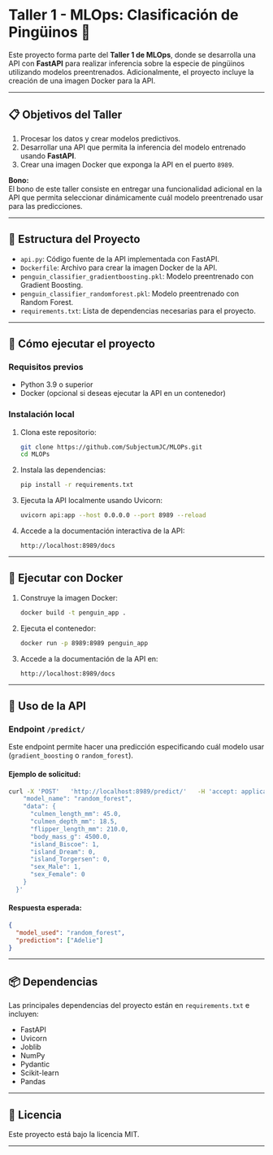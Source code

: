 
# Taller 1 - MLOps: Clasificación de Pingüinos 🐧

Este proyecto forma parte del **Taller 1 de MLOps**, donde se desarrolla una API con **FastAPI** para realizar inferencia sobre la especie de pingüinos utilizando modelos preentrenados. Adicionalmente, el proyecto incluye la creación de una imagen Docker para la API.

---

## 📋 Objetivos del Taller
1. Procesar los datos y crear modelos predictivos.
2. Desarrollar una API que permita la inferencia del modelo entrenado usando **FastAPI**.
3. Crear una imagen Docker que exponga la API en el puerto `8989`.

**Bono:**  
El bono de este taller consiste en entregar una funcionalidad adicional en la API que permita seleccionar dinámicamente cuál modelo preentrenado usar para las predicciones.

---

## 📁 Estructura del Proyecto

- `api.py`: Código fuente de la API implementada con FastAPI.
- `Dockerfile`: Archivo para crear la imagen Docker de la API.
- `penguin_classifier_gradientboosting.pkl`: Modelo preentrenado con Gradient Boosting.
- `penguin_classifier_randomforest.pkl`: Modelo preentrenado con Random Forest.
- `requirements.txt`: Lista de dependencias necesarias para el proyecto.

---

## 🚀 Cómo ejecutar el proyecto

### Requisitos previos
- Python 3.9 o superior
- Docker (opcional si deseas ejecutar la API en un contenedor)

### Instalación local

1. Clona este repositorio:
   ```bash
   git clone https://github.com/SubjectumJC/MLOPs.git
   cd MLOPs
   ```

2. Instala las dependencias:
   ```bash
   pip install -r requirements.txt
   ```

3. Ejecuta la API localmente usando Uvicorn:
   ```bash
   uvicorn api:app --host 0.0.0.0 --port 8989 --reload
   ```

4. Accede a la documentación interactiva de la API:
   ```
   http://localhost:8989/docs
   ```

---

## 🐋 Ejecutar con Docker

1. Construye la imagen Docker:
   ```bash
   docker build -t penguin_app .
   ```

2. Ejecuta el contenedor:
   ```bash
   docker run -p 8989:8989 penguin_app
   ```

3. Accede a la documentación de la API en:
   ```
   http://localhost:8989/docs
   ```

---

## 🧪 Uso de la API

### Endpoint `/predict/`
Este endpoint permite hacer una predicción especificando cuál modelo usar (`gradient_boosting` o `random_forest`).

#### Ejemplo de solicitud:
```bash
curl -X 'POST'   'http://localhost:8989/predict/'   -H 'accept: application/json'   -H 'Content-Type: application/json'   -d '{
    "model_name": "random_forest",
    "data": {
      "culmen_length_mm": 45.0,
      "culmen_depth_mm": 18.5,
      "flipper_length_mm": 210.0,
      "body_mass_g": 4500.0,
      "island_Biscoe": 1,
      "island_Dream": 0,
      "island_Torgersen": 0,
      "sex_Male": 1,
      "sex_Female": 0
    }
  }'
```

#### Respuesta esperada:
```json
{
  "model_used": "random_forest",
  "prediction": ["Adelie"]
}
```

---

## 📦 Dependencias

Las principales dependencias del proyecto están en `requirements.txt` e incluyen:

- FastAPI
- Uvicorn
- Joblib
- NumPy
- Pydantic
- Scikit-learn
- Pandas

---

## 📄 Licencia
Este proyecto está bajo la licencia MIT.

---
